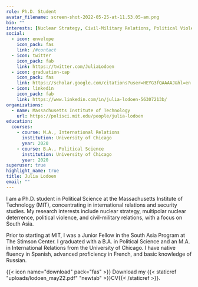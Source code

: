 ```yaml
---
role: Ph.D. Student
avatar_filename: screen-shot-2022-05-25-at-11.53.05-am.png
bio: ""
interests: [Nuclear Strategy, Civil-Military Relations, Political Violence, South Asia]
social:
  - icon: envelope
    icon_pack: fas
    link: /#contact
  - icon: twitter
    icon_pack: fab
    link: https://twitter.com/JuliaLodoen
  - icon: graduation-cap
    icon_pack: fas
    link: https://scholar.google.com/citations?user=HEYG3fQAAAAJ&hl=en
  - icon: linkedin
    icon_pack: fab
    link: https://www.linkedin.com/in/julia-lodoen-56307213b/
organizations:
  - name: Massachusetts Institute of Technology
    url: https://polisci.mit.edu/people/julia-lodoen
education:
  courses:
    - course: M.A., International Relations
      institution: University of Chicago
      year: 2020
    - course: B.A., Political Science
      institution: University of Chicago
      year: 2020
superuser: true
highlight_name: true
title: Julia Lodoen
email: ""
---
```

I am a Ph.D. student in Political Science at the Massachusetts Institute of Technology (MIT), concentrating in international relations and security studies. My research interests include nuclear strategy, multipolar nuclear deterrence, political violence, and civil-military relations, with a focus on South Asia. 

Prior to starting at MIT, I was a Junior Fellow in the South Asia Program at The Stimson Center. I graduated with a B.A. in Political Science and an M.A. in International Relations from the University of Chicago. I have native fluency in Spanish, advanced proficiency in French, and basic knowledge of Russian.

{{< icon name="download" pack="fas" >}} Download my {{< staticref "uploads/lodoen_may22.pdf" "newtab" >}}CV{{< /staticref >}}.
